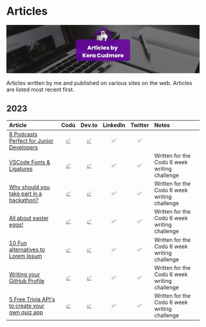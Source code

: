 # Articles

![Articles by Kera Cudmore Banner](documentation/articles-banner.png)

Articles written by me and published on various sites on the web. Articles are listed most recent first.

## 2023

| Article | Codú | Dev.to | LinkedIn | Twitter | Notes |
| :--- | :---: | :---: | :---: | :---: | :--- |
| [8 Podcasts Perfect for Junior Developers](2023/8_podcasts_perfect_for_junior_developers.md) | [✅](https://www.codu.co/articles/8-podcasts-perfect-for-junior-developers-390jsuhc) | [✅](https://dev.to/keracudmore/8-podcasts-perfect-for-junior-developers-2e1d) | ✅ | ✅ |  |
| [VSCode Fonts & Ligatures](2023/vscode_fonts_%26_ligatures.md)  | [✅](https://www.codu.co/articles/vscode-fonts-ligatures-r5zgdnx) | [✅](https://dev.to/keracudmore/vscode-fonts-ligatures-18pf) | ✅ | ✅ | Written for the Codú 6 week writing challenge |
| [Why should you take part in a hackathon?](2023/why_should_you_take_part_in_a_hackathon.md) | [✅](https://www.codu.co/articles/why-should-you-take-part-in-a-hackathon-lbzdqjd1) | [✅](https://dev.to/keracudmore/why-should-you-take-part-in-a-hackathon-3joj) | ✅ | ✅ | Written for the Codú 6 week writing challenge |
| [All about easter eggs!](2023/all_about_easter_eggs.md) | [✅](https://www.codu.co/articles/all-about-easter-eggs-lm0wttoh) | [✅](https://dev.to/keracudmore/all-about-easter-eggs-37a3) | ✅ | ✅ | Written for the Codú 6 week writing challenge |
| [10 Fun alternatives to Lorem Ipsum](2023/10_fun_alternatives_to_lorem_ipsum.md) | [✅](https://www.codu.co/articles/10-fun-alternatives-to-lorem-ipsum-sudxxkee) | [✅](https://dev.to/keracudmore/10-fun-alternatives-to-lorem-ipsum-5625) | ✅ | ✅ | Written for the Codú 6 week writing challenge |
| [Writing your GitHub Profile](2023/writing_your_github_profile.md) | [✅](https://www.codu.co/articles/writing-your-github-profile-crfvsyjz) | [✅](https://dev.to/keracudmore/writing-your-github-profile-29ob) |  ✅ | ✅ | Written for the Codú 6 week writing challenge |
| [5 Free Trivia API's to create your own quiz app](2023/5_free_trivia_apis_to_create_your_own_quiz_app.md) | [✅](https://www.codu.co/articles/5-free-trivia-api-s-to-create-your-own-quiz-app-eoui-a7i) | [✅](https://dev.to/keracudmore/5-free-trivia-apis-to-create-your-own-quiz-app-3286) | ✅ | ✅ | Written for the Codú 6 week writing challenge |
